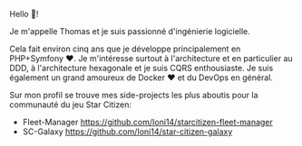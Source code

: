 Hello :wave:! 

Je m'appelle Thomas et je suis passionné d'ingénierie logicielle. 

Cela fait environ cinq ans que je développe principalement en PHP+Symfony :heart:. Je m'intéresse surtout à l'architecture et en particulier au DDD, à l'architecture hexagonale et je suis CQRS enthousiaste. Je suis également un grand amoureux de Docker :heart: et du DevOps en général.

Sur mon profil se trouve mes side-projects les plus aboutis pour la communauté du jeu Star Citizen: 
 * Fleet-Manager https://github.com/Ioni14/starcitizen-fleet-manager
 * SC-Galaxy https://github.com/Ioni14/star-citizen-galaxy
